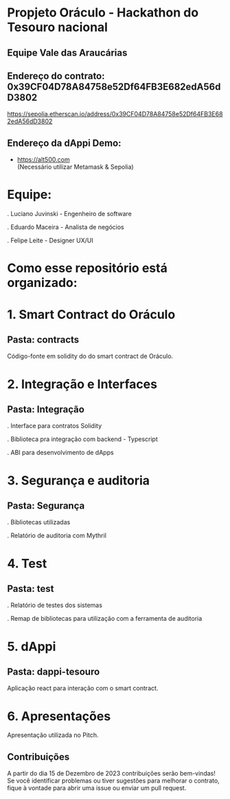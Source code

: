 # Propjeto Oráculo - Hackathon do Tesouro nacional
## Equipe Vale das Araucárias

## Endereço do contrato: 0x39CF04D78A84758e52Df64FB3E682edA56dD3802
https://sepolia.etherscan.io/address/0x39CF04D78A84758e52Df64FB3E682edA56dD3802

## Endereço da dAppi Demo: 
- https://alt500.com   
(Necessário utilizar Metamask & Sepolia)


# Equipe:
. Luciano Juvinski - Engenheiro de software

. Eduardo Maceira - Analista de negócios 

. Felipe Leite - Designer UX/UI


# Como esse repositório está organizado:

# 1. Smart Contract do Oráculo 

## Pasta: contracts

Código-fonte em solidity do do smart contract de Oráculo.

# 2. Integração e Interfaces

## Pasta: Integração 

. Interface para contratos Solidity

. Biblioteca pra integração com backend - Typescript

. ABI para desenvolvimento de dApps

# 3. Segurança e auditoria
## Pasta: Segurança

. Bibliotecas utilizadas

. Relatório de auditoria com Mythril

# 4. Test

## Pasta: test

. Relatório de testes dos sistemas

. Remap de bibliotecas para utilização com a ferramenta de auditoria

# 5. dAppi

## Pasta: dappi-tesouro

Aplicação react para interação com o smart contract.

# 6. Apresentações

Apresentação utilizada no Pitch.




## Contribuições
A partir do dia 15 de Dezembro de 2023 contribuições serão bem-vindas! Se você identificar problemas ou tiver sugestões para melhorar o contrato, fique à vontade para abrir uma issue ou enviar um pull request.
